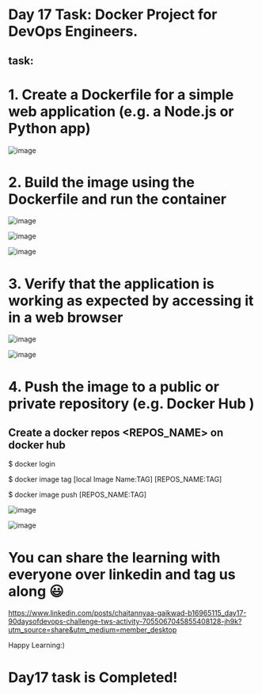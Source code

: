 # Day 17 Task: Docker Project for DevOps Engineers.

## task:

# 1. Create a Dockerfile for a simple web application (e.g. a Node.js or Python app)

![image](https://user-images.githubusercontent.com/117350787/233548983-d7f09ff8-4d30-4c5d-9044-686b37ca481a.png)

# 2. Build the image using the Dockerfile and run the container

![image](https://user-images.githubusercontent.com/117350787/233549314-283b9ec8-f39a-4328-8bbd-a265db4d9558.png)

![image](https://user-images.githubusercontent.com/117350787/233550420-46f6de0f-0c7e-418c-bdd4-00ab1f0f988b.png)

![image](https://user-images.githubusercontent.com/117350787/233551547-f1b77d1c-64fb-4e3c-88d4-e46ef240cc43.png)

# 3. Verify that the application is working as expected by accessing it in a web browser

![image](https://user-images.githubusercontent.com/117350787/233551777-f42af9b2-403d-447d-b0c4-653a40e37840.png)

![image](https://user-images.githubusercontent.com/117350787/233551898-a644b514-d7b5-4675-845c-5fed1e1dc808.png)

# 4. Push the image to a public or private repository (e.g. Docker Hub )

## Create a docker repos <REPOS_NAME> on docker hub

$ docker login

$ docker image tag [local Image Name:TAG] [REPOS_NAME:TAG]

$ docker image push [REPOS_NAME:TAG]

![image](https://user-images.githubusercontent.com/117350787/233552522-9599adae-3efb-41f3-bb8b-83ac8e2d12c6.png)

![image](https://user-images.githubusercontent.com/117350787/233552332-039e0d72-06c5-4727-97bb-d6721a62d21d.png)

# You can share the learning with everyone over linkedin and tag us along 😃

https://www.linkedin.com/posts/chaitannyaa-gaikwad-b16965115_day17-90daysofdevops-challenge-tws-activity-7055067045855408128-jh9k?utm_source=share&utm_medium=member_desktop

Happy Learning:)

# Day17 task is Completed!
